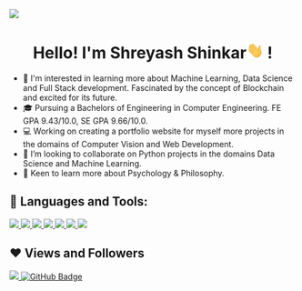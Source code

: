 ![](https://raw.githubusercontent.com/halfrost/halfrost/master/icons/header_.png)

<h1 align="center"> Hello! I'm Shreyash Shinkar<img src="https://raw.githubusercontent.com/ABSphreak/ABSphreak/master/gifs/Hi.gif" width="30px"> ! </h1>

* 🧐   I'm interested in learning more about Machine Learning, Data Science and Full Stack development. Fascinated by the concept of Blockchain and excited for its future.
* 🎓   Pursuing a Bachelors of Engineering in Computer Engineering. FE GPA 9.43/10.0, SE GPA 9.66/10.0.
* 💻   Working on creating a portfolio website for myself more projects in the domains of Computer Vision and Web Development.
* 🤝   I’m looking to collaborate on Python projects in the domains Data Science and Machine Learning.
* 🌱   Keen to learn more about Psychology & Philosophy.

## 🚀 Languages and Tools:

<p align="left"> 
  <a href="https://docs.microsoft.com/en-us/cpp/?view=msvc-160" target="_blank"> <img src="https://img.icons8.com/color/48/000000/c-plus-plus-logo.png"> </a>
  <a href="https://www.python.org" target="_blank"> <img src="https://img.icons8.com/color/48/000000/python.png"> </a>
  <a href="https://www.w3.org/html/" target="_blank"> <img src="https://img.icons8.com/color/48/000000/html-5.png"> </a>
  <a href="https://www.w3schools.com/css/" target="_blank"> <img src="https://img.icons8.com/color/48/000000/css3.png"> </a>
  <a href="https://getbootstrap.com" target="_blank"> <img src="https://img.icons8.com/color/48/000000/bootstrap.png"> </a>
  <a href="https://www.javascript.com" target="_blank"> <img src="https://img.icons8.com/color/48/000000/javascript.png"> </a>
  <a style="padding-right:8px;" href="https://www.mysql.com/" target="_blank"> <img src="https://img.icons8.com/fluent/50/000000/mysql-logo.png"> </a>
</p>

## ❤ Views and Followers
<a href="https://github.com/Meghna-DAS/github-profile-views-counter">
  <img src="https://komarev.com/ghpvc/?username=shreyash04">
</a>
<a href="https://github.com/shreyash04?tab=followers"><img src="https://img.shields.io/github/followers/shreyash04?label=Followers&style=social" alt="GitHub Badge"></a>

<!--
**shreyash04/shreyash04** is a ✨ _special_ ✨ repository because its `README.md` (this file) appears on your GitHub profile.

Here are some ideas to get you started:

- 🔭 I’m currently working on ...
- 🌱 I’m currently learning ...
- 👯 I’m looking to collaborate on ...
- 🤔 I’m looking for help with ...
- 💬 Ask me about ...
- 📫 How to reach me: ...
- 😄 Pronouns: ...
- ⚡ Fun fact: ...
-->
